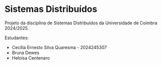 # Sistemas Distribuídos


Projeto da disciplina de Sistemas Distribuídos da Universidade de Coimbra 2024/2025.

Estudantes:
- Cecília Ernesto Silva Quaresma - 2024245307
- Bruna Dewes
- Heloísa Centenaro
